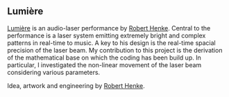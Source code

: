 ## Lumi&egrave;re 

[Lumi&egrave;re](http://roberthenke.com/concerts/lumiere.html) is an audio-laser performance by [Robert Henke](http://roberthenke.com/).
Central to the performance is a laser system emitting extremely bright and complex patterns in real-time to music. A key to his design is the real-time spacial precision of the laser beam. My contribution to this project is the derivation of the mathematical base on which the coding has been build up. In particular,  I investigated the non-linear movement of the laser beam considering various parameters. 

Idea, artwork and engineering by [Robert Henke](http://roberthenke.com/).
